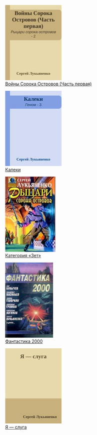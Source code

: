 ![](Войны%20Сорока%20Островов%20(Часть%20первая).jpg)  
[Войны Сорока Островов (Часть первая)](Войны%20Сорока%20Островов%20(Часть%20первая).txt)

![](Калеки.jpg)  
[Калеки](Калеки.txt)

![](Категория%20«Зет».jpg)  
[Категория «Зет»](Категория%20«Зет».txt)

![](Фантастика%202000.jpg)  
[Фантастика 2000](Фантастика%202000.txt)

![](Я%20—%20слуга.jpg)  
[Я — слуга](Я%20—%20слуга.txt)
